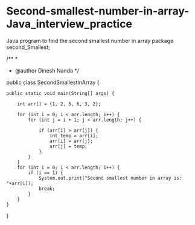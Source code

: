 # Second-smallest-number-in-array-Java_interview_practice
Java program to find the second smallest number in array
package second_Smallest;

/**
 *
 * @author Dinesh Nanda
 */

public class SecondSmallestInArray {

    public static void main(String[] args) {

        int arr[] = {1, 2, 5, 6, 3, 2};

        for (int i = 0; i < arr.length; i++) {
            for (int j = i + 1; j < arr.length; j++) {

                if (arr[i] > arr[j]) {
                    int temp = arr[i];
                    arr[i] = arr[j];
                    arr[j] = temp;
                }
            }
        }
        for (int i = 0; i < arr.length; i++) {
            if (i == 1) {
                System.out.print("Second smallest number in array is: "+arr[i]);
                break;
            }
        }
    }

}
